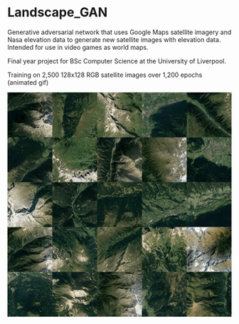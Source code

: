 # Landscape_GAN
Generative adversarial network that uses Google Maps satellite imagery and Nasa elevation data to generate new satellite images with elevation data. Intended for use in video games as world maps.

Final year project for BSc Computer Science at the University of Liverpool.

Training on 2,500 128x128 RGB satellite images over 1,200 epochs (animated gif)

![](dissertation/final/images/epochs.gif)
